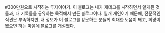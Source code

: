 #300만원으로 시작하는 투자이야기.
이 블로그는 내가 재테크를 시작하면서 알게된 것들과, 내 기록들을 공유하는 목적에서 만든 블로그이다.
일개 개인이기 때문에, 전문적인 식견은 부족하지만, 내 정보가 이 블로그를 방문하는 분들께 최대한 도움이 돼고, 희망이 됐으면 하는 마음에 블로그를 개설했다.
